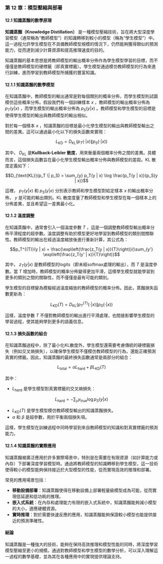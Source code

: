 ### **第 12 章：模型壓縮與部署**

#### **12.1 知識蒸餾的數學原理**

**知識蒸餾（Knowledge Distillation）** 是一種模型壓縮技術，旨在將大型深度學習模型（通常稱為“教師模型”）的知識轉移到較小的模型（稱為“學生模型”）中。這一過程允許學生模型在不具備教師模型規模的情況下，仍然能夠獲得類似的預測能力，從而達到減少計算資源和提高推理速度的目的。

知識蒸餾的基本思想是將教師模型的輸出概率分佈作為學生模型學習的目標，而不僅僅是教師模型的硬標籤（即真實標籤）。學生模型通過模仿教師模型的行為來進行訓練，進而學習到教師模型所捕獲的豐富知識。

#### **12.1.1 知識蒸餾的數學模型**

在知識蒸餾中，教師模型的輸出通常是對每個類別的概率分佈，而學生模型則試圖模仿這些概率分佈。假設我們有一個訓練樣本  $`x`$ ，教師模型的輸出概率分佈為  $`p_T(y | x)`$ ，而學生模型的輸出概率分佈為  $`p_S(y | x)`$ 。教師模型和學生模型的目標是使得學生模型的輸出與教師模型的輸出相似。

對於每一個樣本  $`x`$ ，知識蒸餾的目標是最小化學生模型的輸出與教師模型輸出之間的差異。這可以通過最小化以下的損失函數來實現：


```math
L_{\text{KD}} = D_{\text{KL}}(p_T(\cdot | x) \| p_S(\cdot | x))
```


其中， $`D_{\text{KL}}`$  是**Kullback-Leibler 散度**，用來衡量兩個概率分佈之間的差異。具體而言，這個損失函數旨在最小化學生模型輸出概率分佈與教師模型的差距。KL 散度定義如下：


```math
D_{\text{KL}}(p_T \| p_S) = \sum_{y} p_T(y | x) \log \frac{p_T(y | x)}{p_S(y | x)}
```


這裡， $`p_T(y | x)`$  和  $`p_S(y | x)`$  分別表示教師和學生模型對給定樣本  $`x`$  的輸出概率分佈， $`y`$  是可能的輸出類別。KL 散度度量了教師模型和學生模型在每一個樣本上的分佈差異，並且希望這一差異最小化。

#### **12.1.2 溫度調整**

在知識蒸餾中，通常會引入一個溫度參數  $`T`$ ，這是一個調整教師模型輸出概率分佈平滑程度的超參數。溫度調整有助於模型更好地學習到教師模型的類別間關聯性。教師模型的輸出在經過溫度縮放後進行重新計算，其公式為：


```math
p_T^{(T)}(y | x) = \frac{\exp\left(\frac{z_T(y | x)}{T}\right)}{\sum_{y'} \exp\left(\frac{z_T(y' | x)}{T}\right)}
```


其中， $`z_T(y | x)`$  是教師模型的logits（即未經softmax處理的輸出），而  $`T`$  是溫度參數。當  $`T`$  增加時，教師模型的概率分佈變得更加平滑，這樣學生模型就能學習到更多的類別之間的關聯性，而不僅僅是最有可能的類別。

學生模型的目標變為模擬經過溫度縮放的教師模型的概率分佈。因此，蒸餾損失函數更新為：


```math
L_{\text{KD}}(T) = D_{\text{KL}}(p_T^{(T)}(\cdot | x) \| p_S(\cdot | x))
```


這樣，溫度參數  $`T`$  不僅對教師模型的輸出進行平滑處理，也間接影響學生模型的學習過程，使其能夠學到更多的語義信息。

#### **12.1.3 損失函數的組合**

在知識蒸餾過程中，除了最小化KL散度外，學生模型還需要考慮傳統的硬標籤損失（例如交叉熵損失），以確保學生模型不僅模仿教師模型的行為，還能正確預測真實的標籤。因此，知識蒸餾的最終損失函數通常是兩部分的組合：


```math
L_{\text{total}} = \alpha L_{\text{hard}} + \beta L_{\text{KD}}(T)
```


其中：

-  $`L_{\text{hard}}`$  是學生模型對真實標籤的交叉熵損失：
  
  
```math
L_{\text{hard}} = - \sum_{y} y_{\text{true}} \log p_S(y | x)
```

  
-  $`L_{\text{KD}}(T)`$  是學生模型模仿教師模型輸出的知識蒸餾損失。
-  $`\alpha`$  和  $`\beta`$  是超參數，用於平衡兩個損失項。

這樣，學生模型在訓練過程中同時學習到來自教師模型的知識和對真實標籤的預測能力。

#### **12.1.4 知識蒸餾的實際應用**

知識蒸餾被廣泛應用於許多實際場景中，特別是在需要在有限資源（如計算能力或內存）下部署深度學習模型時。通過將教師模型的知識轉移到學生模型，這一技術使得較小的模型能夠保持接近於大型模型的性能，從而實現高效的推理和部署。

常見的應用場景包括：

- **移動設備部署**：知識蒸餾使得在移動設備上部署輕量級模型成為可能，從而實現低延遲和低功耗的推理。
- **嵌入式系統**：在內存和處理能力有限的嵌入式系統中，知識蒸餾能夠減小模型的大小，適應硬體資源。
- **實時推理**：對於需要快速反應的應用，知識蒸餾能夠保證較小模型也能提供接近的預測準確性。

#### **結論**

知識蒸餾是一種強大的技術，能夠在保持高效推理和模型性能的同時，將深度學習模型壓縮至更小的規模。通過對教師模型和學生模型的數學分析，可以深入理解這一過程的數學基礎，並為其在各種應用中的實現提供理論支持。
